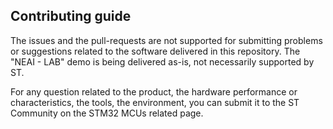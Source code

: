
## Contributing guide

The issues and the pull-requests are not supported for submitting problems or suggestions related to the software delivered in this repository. The "NEAI - LAB" demo is being delivered as-is, not necessarily supported by ST.

For any question related to the product, the hardware performance or characteristics, the tools, the environment, you can submit it to the ST Community on the STM32 MCUs related page.
